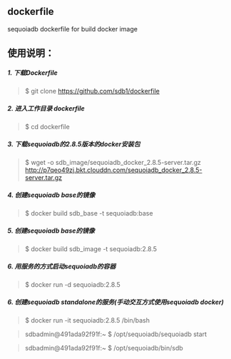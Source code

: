 ## dockerfile

sequoiadb dockerfile for build docker image


## 使用说明：


##### 1. 下载Dockerfile
> $ git clone https://github.com/sdb1/dockerfile


##### 2.  进入工作目录 dockerfile
> $ cd dockerfile


##### 3. 下载sequoiadb的2.8.5版本的docker安装包
> $ wget -o sdb_image/sequoiadb_docker_2.8.5-server.tar.gz http://p7qeo49zj.bkt.clouddn.com/sequoiadb_docker_2.8.5-server.tar.gz


##### 4. 创建sequoiadb base的镜像
> $ docker build sdb_base -t sequoiadb:base


##### 5. 创建sequoiadb base的镜像
> $ docker build sdb_image -t sequoiadb:2.8.5


##### 6. 用服务的方式启动sequoiadb的容器
> $ docker run -d sequoiadb:2.8.5


##### 6. 创建sequoiadb standalone的服务(手动交互方式使用sequoiadb docker)
> $ docker run -it sequoiadb:2.8.5 /bin/bash

> sdbadmin@491ada92f91f:~ $ /opt/sequoiadb/sequoiadb start

> sdbadmin@491ada92f91f:~ $ /opt/sequoiadb/bin/sdb

